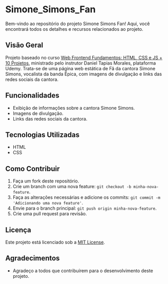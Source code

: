 # Simone_Simons_Fan


Bem-vindo ao repositório do projeto <link>Simone Simons Fan</link>! Aqui, você encontrará todos os detalhes e recursos relacionados ao projeto.

## Visão Geral

<link>Projeto baseado no curso <a href="https://www.udemy.com/course/sass-e-scss-do-basico-ao-avancado-projetos/](https://www.udemy.com/course/curso-web-design-fundamentos-aprenda-html-css-e-javascript/?kw=Web+Frontend+Fundamentos%3A+HTML%2C+CSS+e+JS&src=sac">Web Frontend Fundamentos: HTML, CSS e JS + 10 Projetos</a>, ministrado pelo instrutor Daniel Tapias Morales, plataforma Udemy. Trata-se de uma página web estática de Fã da cantora Simone Simons, vocalista da banda Épica, com imagens de divulgação e links das redes sociais da cantora.

## Funcionalidades

- Exibição de informações sobre a cantora Simone Simons.
- Imagens de divulgação.
- Links das redes sociais da cantora.

## Tecnologias Utilizadas

- HTML
- CSS

## Como Contribuir

1. Faça um fork deste repositório.
2. Crie um branch com uma nova feature: `git checkout -b minha-nova-feature`.
3. Faça as alterações necessárias e adicione os commits: `git commit -m 'Adicionando uma nova feature'`.
4. Envie para o branch principal: `git push origin minha-nova-feature`.
5. Crie uma pull request para revisão.

## Licença

Este projeto está licenciado sob a [MIT License](LICENSE).

## Agradecimentos

- Agradeço a todos que contribuírem para o desenvolvimento deste projeto.
